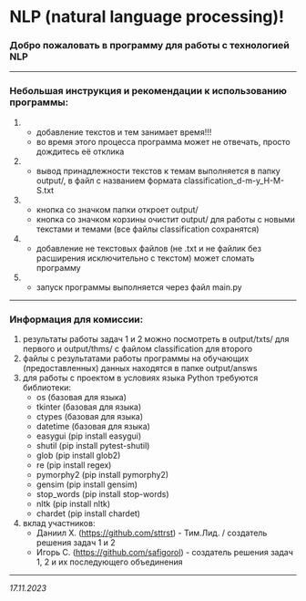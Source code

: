 # NLP (natural language processing)!
### Добро пожаловать в программу для работы с технологией NLP


________________________________________________________________________________________________________________________

### Небольшая инструкция и рекомендации к использованию программы:
1) - добавление текстов и тем занимает время!!!
   - во время этого процесса программа может не отвечать, просто дождитесь её отклика

2) - вывод принадлежности текстов к темам выполняется в папку output/, в файл с названием формата classification_d-m-y_H-M-S.txt

3) - кнопка со значком папки откроет output/
   - кнопка со значком корзины очистит output/ для работы с новыми текстами и темами (все файлы classification сохранятся)

4) - добавление не текстовых файлов (не .txt и не файлик без расширения исключительно с текстом) может сломать программу

5) - запуск программы выполняется через файл main.py

________________________________________________________________________________________________________________________

### Информация для комиссии:

1) результаты работы задач 1 и 2 можно посмотреть в output/txts/ для первого и output/thms/
   с файлом classification для второго
2) файлы с результатами работы программы на обучающих (предоставленных) данных находятся в папке output/answs
3) для работы с проектом в условиях языка Python требуются библиотеки:
    - os (базовая для языка)
    - tkinter (базовая для языка)
    - ctypes (базовая для языка)
    - datetime (базовая для языка)
    - easygui (pip install easygui)
    - shutil (pip install pytest-shutil)
    - glob (pip install glob2)
    - re (pip install regex)
    - pymorphy2 (pip install pymorphy2)
    - gensim (pip install gensim)
    - stop_words (pip install stop-words)
    - nltk (pip install nltk)
    - chardet (pip install chardet)
4) вклад участников:
    - Даниил Х. (https://github.com/sttrst) - Тим.Лид. / создатель решения задач 1 и 2
    - Игорь С. (https://github.com/safigorol) - создатель решения задач 1, 2 и их последующего объединения

-----------------------
_17.11.2023_